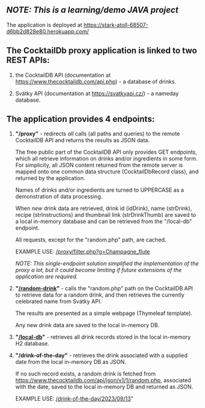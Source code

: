 ## *NOTE: This is a learning/demo JAVA project*

The application is deployed at https://stark-atoll-68507-d6bb2d828e80.herokuapp.com/

## The CocktailDb proxy application is linked to two REST APIs:

1) the CocktailDB API (documentation at https://www.thecocktaildb.com/api.php) - a database of drinks.

2) Svátky API (documentation at https://svatkyapi.cz/) - a nameday database.


## The application provides 4 endpoints:
1) **"/proxy"** - redirects *all* calls (all paths and queries) to the remote CocktailDB API and returns the results
   as JSON data.

   The free public part of the CocktailDB API only provides GET endpoints, which all retrieve information
   on drinks and/or ingredients in some form.
   For simplicity, all JSON content returned from the remote server is mapped onto one common data structure
   (CocktailDbRecord class), and returned by the application.

   Names of drinks and/or ingredients are turned to UPPERCASE as a demonstration of data processing.

   When *new* drink data are retrieved, drink id (idDrink), name (strDrink), recipe (strInstructions) and thumbnail link (strDrinkThumb) are saved to a local in-memory
   database and can be retrieved from the "/local-db" endpoint.

   All requests, except for the "random.php" path, are cached.

   EXAMPLE USE: <a href="https://stark-atoll-68507-d6bb2d828e80.herokuapp.com/proxy/filter.php?g=Champagne_flute">/proxy/filter.php?g=Champagne_flute</a>

   *NOTE: This single-endpoint solution simplified the implementation of the proxy a lot, but it could become
   limiting if future extensions of the application are required.*

2) **"<a href="https://stark-atoll-68507-d6bb2d828e80.herokuapp.com/random-drink">/random-drink</a>"** - calls the "random.php" path on the CocktailDB API to retrieve data for a random drink,
   and then retrieves the currently celebrated name from Svátky API.

   The results are presented as a simple webpage (Thymeleaf template).

   Any new drink data are saved to the local in-memory DB.

3) **"<a href="https://stark-atoll-68507-d6bb2d828e80.herokuapp.com/local-db">/local-db</a>"** - retrieves all drink records stored in the local in-memory H2 database.

4) **"/drink-of-the-day"** - retrieves the drink associated with a supplied date from the local in-memory DB as JSON.

   If no such record exists, a random drink is fetched from https://www.thecocktaildb.com/api/json/v1/1/random.php,
   associated with the date, saved to the local in-memory DB and returned as JSON.

   EXAMPLE USE: <a href="https://stark-atoll-68507-d6bb2d828e80.herokuapp.com/drink-of-the-day/2023/09/13">/drink-of-the-day/2023/09/13</a>"